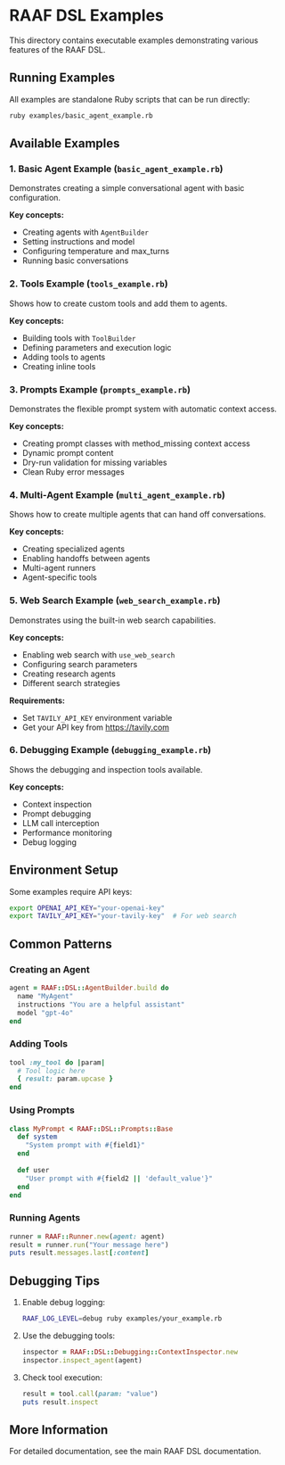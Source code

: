# RAAF DSL Examples

This directory contains executable examples demonstrating various features of the RAAF DSL.

## Running Examples

All examples are standalone Ruby scripts that can be run directly:

```bash
ruby examples/basic_agent_example.rb
```

## Available Examples

### 1. Basic Agent Example (`basic_agent_example.rb`)
Demonstrates creating a simple conversational agent with basic configuration.

**Key concepts:**
- Creating agents with `AgentBuilder`
- Setting instructions and model
- Configuring temperature and max_turns
- Running basic conversations

### 2. Tools Example (`tools_example.rb`)
Shows how to create custom tools and add them to agents.

**Key concepts:**
- Building tools with `ToolBuilder`
- Defining parameters and execution logic
- Adding tools to agents
- Creating inline tools

### 3. Prompts Example (`prompts_example.rb`)
Demonstrates the flexible prompt system with automatic context access.

**Key concepts:**
- Creating prompt classes with method_missing context access
- Dynamic prompt content
- Dry-run validation for missing variables
- Clean Ruby error messages

### 4. Multi-Agent Example (`multi_agent_example.rb`)
Shows how to create multiple agents that can hand off conversations.

**Key concepts:**
- Creating specialized agents
- Enabling handoffs between agents
- Multi-agent runners
- Agent-specific tools

### 5. Web Search Example (`web_search_example.rb`)
Demonstrates using the built-in web search capabilities.

**Key concepts:**
- Enabling web search with `use_web_search`
- Configuring search parameters
- Creating research agents
- Different search strategies

**Requirements:**
- Set `TAVILY_API_KEY` environment variable
- Get your API key from https://tavily.com

### 6. Debugging Example (`debugging_example.rb`)
Shows the debugging and inspection tools available.

**Key concepts:**
- Context inspection
- Prompt debugging
- LLM call interception
- Performance monitoring
- Debug logging

## Environment Setup

Some examples require API keys:

```bash
export OPENAI_API_KEY="your-openai-key"
export TAVILY_API_KEY="your-tavily-key"  # For web search
```

## Common Patterns

### Creating an Agent
```ruby
agent = RAAF::DSL::AgentBuilder.build do
  name "MyAgent"
  instructions "You are a helpful assistant"
  model "gpt-4o"
end
```

### Adding Tools
```ruby
tool :my_tool do |param|
  # Tool logic here
  { result: param.upcase }
end
```

### Using Prompts
```ruby
class MyPrompt < RAAF::DSL::Prompts::Base
  def system
    "System prompt with #{field1}"
  end
  
  def user
    "User prompt with #{field2 || 'default_value'}"
  end
end
```

### Running Agents
```ruby
runner = RAAF::Runner.new(agent: agent)
result = runner.run("Your message here")
puts result.messages.last[:content]
```

## Debugging Tips

1. Enable debug logging:
   ```bash
   RAAF_LOG_LEVEL=debug ruby examples/your_example.rb
   ```

2. Use the debugging tools:
   ```ruby
   inspector = RAAF::DSL::Debugging::ContextInspector.new
   inspector.inspect_agent(agent)
   ```

3. Check tool execution:
   ```ruby
   result = tool.call(param: "value")
   puts result.inspect
   ```

## More Information

For detailed documentation, see the main RAAF DSL documentation.
